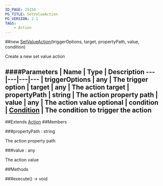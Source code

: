 ```yaml
---
ID_PAGE: 25154
PG_TITLE: SetValueAction
PG_VERSION: 2.1
TAGS:
    - Action
---
```

##new [SetValueAction](/classes/SetValueAction)(triggerOptions, target, propertyPath, value, condition)




Create a new set value action






####Parameters
 | Name | Type | Description
---|---|---|---
 | triggerOptions | any | The trigger option
 | target | any | The action target
 | propertyPath | string | The action property path
 | value | any | The action value
optional | condition | [Condition](/classes/Condition) | The condition to trigger the action
---

##Extends
 [Action](/classes/Action)
##Members

###propertyPath : string





The action property path




###value : any





The action value















##Methods

###execute() &rarr; void

